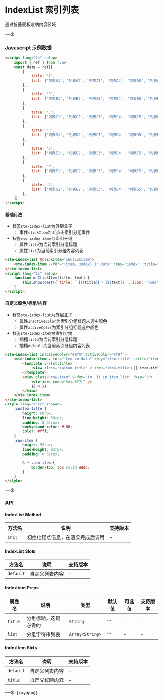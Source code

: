 # IndexList 索引列表

通过折叠面板收纳内容区域

---$

### Javascript 示例数据

```html
<script lang="ts" setup>
    import { ref } from 'vue';
    const data = ref([
        {
            title: 'A',
            list: ['列表A1', '列表A2', '列表A3', '列表A4', '列表A5', '列表A6', '列表A7', '列表A8'],
        },
        {
            title: 'B',
            list: ['列表B1', '列表B2', '列表B3', '列表B4', '列表B5', '列表B6', '列表B7', '列表B8'],
        },
        {
            title: 'C',
            list: ['列表C1', '列表C2', '列表C3', '列表C4', '列表C5', '列表C6', '列表C7', '列表C8'],
        },
        {
            title: 'D',
            list: ['列表D1', '列表D2', '列表D3', '列表D4', '列表D5', '列表D6', '列表D7', '列表D8'],
        },
        {
            title: 'E',
            list: ['列表E1', '列表E2', '列表E3', '列表E4', '列表E5', '列表E6', '列表E7', '列表E8'],
        },
        {
            title: 'F',
            list: ['列表F1', '列表F2', '列表F3', '列表F4', '列表F5', '列表F6', '列表F7', '列表F8'],
        },
        {
            title: 'G',
            list: ['列表G1', '列表G2', '列表G3', '列表G4', '列表G5', '列表G6', '列表G7', '列表G8'],
        },
    ]);
</script>
```

#### 基础用法

- 标签`ste-index-list`为外层盒子
    - 事件`clickItem`监听点击索引分组事件
- 标签`ste-index-item`为索引分组
    - 属性`title`为当前索引分组标题
    - 属性`list`为当前索引分组内容列表

```html
<ste-index-list @clickItem="onClickItem">
    <ste-index-item v-for="(item, index) in data" :key="index" :title="item.title" :list="item.list" />
</ste-index-list>
<script lang="ts" setup>
    function onClickItem(title, text) {
        this.showToast({ title: `【${title}】-【${text}】`, icon: 'none' });
    }
</script>
```

#### 自定义颜色/标题/内容

- 标签`ste-index-list`为外层盒子
    - 属性`inactiveColor`为索引分组标题未选中颜色
    - 属性`activeColor`为索引分组标题选中颜色
- 标签`ste-index-item`为索引分组
    - 插槽`title`为当前索引分组标题
    - 插槽`default`为当前索引分组内容列表

```html
<ste-index-list inactiveColor="#0f0" activeColor="#f0f">
    <ste-index-item v-for="item in data" :key="item.title" :title="item.title">
        <template v-slot:title>
            <view class="custom-title" v-show="item.title">{{ item.title }}</view>
        </template>
        <view class="row-item" v-for="(m, i) in item.list" :key="i">
            <ste-icon code="&#xe677;" />
            {{ m }}
        </view>
    </ste-index-item>
</ste-index-list>
<style lang="scss" scoped>
    .custom-title {
        height: 60rpx;
        line-height: 60rpx;
        padding: 0 32rpx;
        background-color: #f00;
        color: #fff;
    }
    .row-item {
        height: 92rpx;
        line-height: 92rpx;
        padding: 0 32rpx;

        & + .row-item {
            border-top: 1px solid #ddd;
        }
    }
</style>
```

---$

### API

<!-- props -->

#### IndexList Method

| 方法名 | 说明                             | 支持版本 |
| ------ | -------------------------------- | -------- |
| `init` | 初始化锚点信息，在渲染完成后调用 | -        |

#### IndexList Slots

| 方法名    | 说明           | 支持版本 |
| --------- | -------------- | -------- |
| `default` | 自定义列表内容 | -        |

#### IndexItem Props

| 属性名  | 说明                 | 类型            | 默认值 | 可选值 | 支持版本 |
| ------- | -------------------- | --------------- | ------ | ------ | -------- |
| `title` | 分组标题，这是必需的 | `String`        | `""`   | -      | -        |
| `list`  | 分组字符串列表       | `Array<String>` | `""`   | -      | -        |

#### IndexItem Slots

| 方法名    | 说明           | 支持版本 |
| --------- | -------------- | -------- |
| `default` | 自定义列表内容 | -        |
| `title`   | 自定义标题内容 | -        |

---$
{{xuyajun}}
